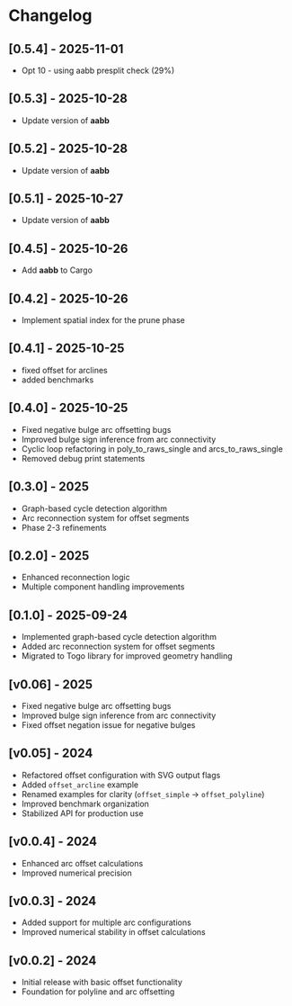 # Changelog

## [0.5.4] - 2025-11-01
- Opt 10 - using aabb presplit check (29%)

## [0.5.3] - 2025-10-28
- Update version of **aabb**

## [0.5.2] - 2025-10-28
- Update version of **aabb**

## [0.5.1] - 2025-10-27
- Update version of **aabb**

## [0.4.5] - 2025-10-26
- Add **aabb** to Cargo

## [0.4.2] - 2025-10-26
- Implement spatial index for the prune phase

## [0.4.1] - 2025-10-25
- fixed offset for arclines
- added benchmarks

## [0.4.0] - 2025-10-25
- Fixed negative bulge arc offsetting bugs
- Improved bulge sign inference from arc connectivity
- Cyclic loop refactoring in poly_to_raws_single and arcs_to_raws_single
- Removed debug print statements

## [0.3.0] - 2025
- Graph-based cycle detection algorithm
- Arc reconnection system for offset segments
- Phase 2-3 refinements

## [0.2.0] - 2025
- Enhanced reconnection logic
- Multiple component handling improvements

## [0.1.0] - 2025-09-24
- Implemented graph-based cycle detection algorithm
- Added arc reconnection system for offset segments
- Migrated to Togo library for improved geometry handling

## [v0.06] - 2025
- Fixed negative bulge arc offsetting bugs
- Improved bulge sign inference from arc connectivity
- Fixed offset negation issue for negative bulges

## [v0.05] - 2024
- Refactored offset configuration with SVG output flags
- Added `offset_arcline` example
- Renamed examples for clarity (`offset_simple` → `offset_polyline`)
- Improved benchmark organization
- Stabilized API for production use

## [v0.0.4] - 2024
- Enhanced arc offset calculations
- Improved numerical precision

## [v0.0.3] - 2024
- Added support for multiple arc configurations
- Improved numerical stability in offset calculations

## [v0.0.2] - 2024
- Initial release with basic offset functionality
- Foundation for polyline and arc offsetting